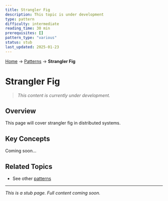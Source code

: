 ```yaml
---
title: Strangler Fig
description: This topic is under development
type: pattern
difficulty: intermediate
reading_time: 30 min
prerequisites: []
pattern_type: "various"
status: stub
last_updated: 2025-01-23
---
```


<!-- Navigation -->
[Home](../index.md) → [Patterns](index.md) → **Strangler Fig**

# Strangler Fig

> *This content is currently under development.*

## Overview

This page will cover strangler fig in distributed systems.

## Key Concepts

Coming soon...

## Related Topics

- See other [patterns](index.md)

---

*This is a stub page. Full content coming soon.*
